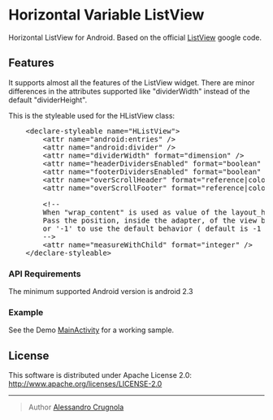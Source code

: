 Horizontal Variable ListView
==========================

Horizontal ListView for Android. Based on the official [ListView][3] google code.

## Features
It supports almost all the features of the ListView widget.
There are minor differences in the attributes supported like "dividerWidth" instead of the default "dividerHeight".

This is the styleable used for the HListView class:
<pre>
    &lt;declare-styleable name="HListView">
        &lt;attr name="android:entries" />
        &lt;attr name="android:divider" />
        &lt;attr name="dividerWidth" format="dimension" />
        &lt;attr name="headerDividersEnabled" format="boolean" />
        &lt;attr name="footerDividersEnabled" format="boolean" />
        &lt;attr name="overScrollHeader" format="reference|color" />
        &lt;attr name="overScrollFooter" format="reference|color" />
        
        &lt;!-- 
        When "wrap_content" is used as value of the layout_height property.
        Pass the position, inside the adapter, of the view being used to measure the view
        or '-1' to use the default behavior ( default is -1 )
        -->
        &lt;attr name="measureWithChild" format="integer" />        
    &lt;/declare-styleable>
</pre>

### API Requirements
The minimum supported Android version is android 2.3

### Example
See the Demo [MainActivity][1] for a working sample.

## License
This software is distributed under Apache License 2.0:
http://www.apache.org/licenses/LICENSE-2.0

---

> Author
> [Alessandro Crugnola][2]


[1]: https://github.com/sephiroth74/HorizontalVariableListView/blob/master/Demo/src/it/sephiroth/android/sample/horizontalvariablelistviewdemo/MainActivity.java        "MainActivity"

[2]: http://www.sephiroth.it

[3]: http://developer.android.com/reference/android/widget/ListView.html